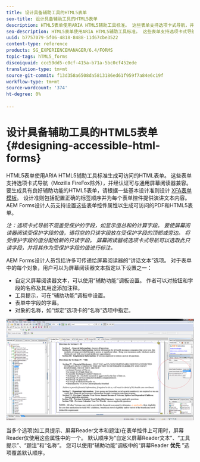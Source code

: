 ```yaml
---
title: 设计具备辅助工具的HTML5表单
seo-title: 设计具备辅助工具的HTML5表单
description: HTML5表单使用ARIA HTML5辅助工具标准。 这些表单支持选项卡式导航，并经过认证可与通用屏幕阅读器兼容。
seo-description: HTML5表单使用ARIA HTML5辅助工具标准。 这些表单支持选项卡式导航，并经过认证可与通用屏幕阅读器兼容。
uuid: b7757079-5f06-4818-8488-11d67cbe3522
content-type: reference
products: SG_EXPERIENCEMANAGER/6.4/FORMS
topic-tags: hTML5_forms
discoiquuid: ccc59dd5-c0cf-415a-b71a-5bc0cf452ede
translation-type: tm+mt
source-git-commit: f13d358a6508da5813186ed61f959f7a84e6c19f
workflow-type: tm+mt
source-wordcount: '374'
ht-degree: 0%

---
```



# 设计具备辅助工具的HTML5表单 {#designing-accessible-html-forms}

HTML5表单使用ARIA HTML5辅助工具标准生成可访问的HTML表单。 这些表单支持选项卡式导航（Mozilla FireFox除外），并经认证可与通用屏幕阅读器兼容。 要生成具有良好辅助功能的HTML5表单，请根据一些基本设计准则设计 [XFA表单模板](/help/forms/using/best-practices-for-html5-forms.md)。 设计准则包括配置正确的标签顺序并为每个表单控件提供演讲文本内容。 AEM Forms设计人员支持设置这些表单控件属性以生成可访问的PDF和HTML5表单。

*注：选项卡式导航不涵盖受保护的字段，如显示值总和的计算字段。 要使屏幕阅读器阅读受保护字段的值，请将空的只读字段放在受保护字段的顶部或旁边。 将受保护字段的值分配给新的只读字段。 屏幕阅读器或选项卡式导航可以选取此只读字段，并将其作为受保护字段的值进行标注。*

AEM Forms设计人员包括许多可传递给屏幕阅读器的“讲话文本”选项。 对于表单中的每个对象，用户可以为屏幕阅读器文本指定以下设置之一：

* 自定义屏幕阅读器文本，可以使用“辅助功能”调板设置。 作者可以对按钮和字段的名称及其用途添加注释。
* 工具提示，可在“辅助功能”调板中设置。
* 表单中字段的字幕。
* 对象的名称，如“绑定”选项卡的“名称”选项中指定。

![辅助功能](assets/accessibility.png)

当多个选项(如工具提示、屏幕Reader文本和题注)在表单控件上可用时，屏幕Reader仅使用这些属性中的一个。 默认顺序为“自定义屏幕Reader文本”、“工具提示”、“题注”和“名称”。 您可以使用“辅助功能”调板中的“屏幕Reader **优先** ”选项覆盖默认顺序。
